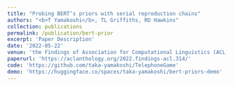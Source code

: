 ```yaml
---
title: "Probing BERT’s priors with serial reproduction chains"
authors: "<b>T Yamakoshi</b>, TL Griffiths, RD Hawkins"
collection: publications
permalink: /publication/bert-prior
excerpt: 'Paper Description'
date: '2022-05-22'
venue: 'the Findings of Association for Computational Linguistics (ACL)'
paperurl: 'https://aclanthology.org/2022.findings-acl.314/'
code: 'https://github.com/taka-yamakoshi/TelephoneGame'
demo: 'https://huggingface.co/spaces/taka-yamakoshi/bert-priors-demo'
---
```

